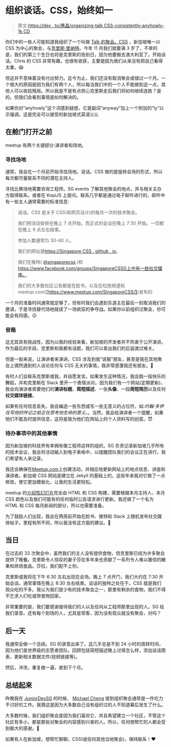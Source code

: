 # 组织谈话。CSS，始终如一

> 原文:[https://dev . to/惠晶/organizing-talk CSS-consistently-anyhowly-1k CD](https://dev.to/huijing/organising-talkcss-consistently-anyhowly-1kcd)

你们中的一些人可能知道我组织了一个叫做 [Talk 的聚会。CSS](https://singaporecss.github.io) ，新加坡唯一以 CSS 为中心的聚会，与[克里斯·里纳特](https://twitter.com/cliener)。今年 11 月我们就要满 3 岁了，不幸的是，我们的第三个生日也将是克里斯的告别日，因为他要搬去澳大利亚了。开始谈话。Chris 的 CSS 非常有趣，也很有收获，主要是因为我们从来没有把自己看得太重。😱

但这并不意味着没有付出努力。迄今为止，我们还没有取消聚会或错过一个月。一个很大的原因是因为我们有两个人，所以每当我们中的一个人不能做到这一点，其他人可以收拾残局。所以我是不是有点担心克里斯走后我们将如何继续连胜？是的。但我们会看到事情是如何解决的。

如果你对“anyhowly”这个词感到疑惑，它是副词“anyway”加上一个附加的“ly”以示强调。这是完全可以接受的新加坡式英语🇸🇬.

## [](#before-the-doors-open)在舱门打开之前

meetup 有两个关键部分:演讲者和场地。

### [](#scouting-for-a-venue)寻找场地

通常，我会在一个月前开始寻找场地。说话。CSS 做的是旋转会场的形式，所以每次都尽量联系不同的潜在主持人。

寻找比赛场地需要咨询工程师。SG events 了解其他聚会的地点，并与相关主办方取得联系。或者在 KopiJS 上提问。联系几乎都是通过电子邮件进行的，邮件中有一些主人通常需要的标准信息:

> 说话。CSS 是关于 CSS(和网页设计)的每月一次的技术聚会。
> 
> 我们把活动安排在晚上 7 点开始，而正式的会谈在晚上 7:30 开始。一切都在晚上 9 点左右结束。
> 
> 参加人数通常为 30-40 人。
> 
> 我们的网址是[https://Singapore CSS . github . io](https://singaporecss.github.io)。
> 
> 我们在推特( [@singaporecss](https://dev.to/singaporecss) )和 https://www.facebook.com/groups/SingaporeCSS()上也有一些社交媒体。
> 
> 我们的大多数社区公告都是在脸书，以及在松弛频道和 meetup.com(【https://www.meetup.com/SingaporeCSS/】)发布的

一个月的准备时间通常就足够了，但有时我们会遇到东道主在最后一刻取消我们的邀请，于是寻找替代场地就成了一场疯狂的争夺战。如果你以前组织过聚会，你可能会有同感。😌

### [](#speakers)音箱

这尤其具有挑战性，因为以我的经验来看，新加坡的开发者并不热衷于公开演讲。作为最后的手段，克里斯和我都有话题，我们可以拿出我们的后袋渡过难关。

但是一般来说，让演讲者来演讲。CSS 涉及到我“说服”朋友，甚至是我在其他聚会上偶然遇到的人谈论任何与 CSS 无关的事情。我非常感激我还有朋友。🤷

有时人们会联系克里斯或我，并自愿发言。如果发生这种情况，我会跳一段快乐的舞蹈，并和克里斯在 Slack 里开一个表情派对。因为我们有一个网站(定期更新)，我会向演讲者索要他们的**演讲标题**、**简短描述**、一张**头像**、一段**简短简历**以及任何**社交媒体链接**。

如果有任何信息丢失，我会编造一些东西或写一些无意义的占位符，如:*约翰·多伊在写他的传记之前正在思考他生命的意义。*。当然，我会给演讲者一个提醒，如果他们不能及时提供信息，这将是我为他们在网站上的个人资料写的创意。😈

### [](#other-things-on-the-todo-list)待办事项中的其他事情

因为新加坡的科技界有幸拥有像工程师这样的组织。SG 负责记录新加坡几乎所有的技术会议，我会将活动输入到电子表格中，以提醒团队我们的会议正在进行，我们希望有人来记录。

我还会确保在[Meetup.com](https://www.meetup.com/SingaporeCSS/)上创建活动，并相应地更新网站上的地点信息、讲座和演讲者。新加坡 CSS 网站是建立在 Jekyll 的基础上的，这些年来我对它做了一点修改，使它更加模板化，让我的生活更轻松。

meetup 的[介绍性幻灯片](https://singaporecss.github.io/slides)完全由 HTML 和 CSS 构建，需要根据本月主持人、本月 CSS 颜色以及我们可能有的任何临时公告请求进行更新。我还做了一个名为 HTML 和 CSS 每月新闻的部分，所以也需要准备。

为了鼓励人们出现，我会在两周前开始在脸书、推特和 Slack 上随机发布社交媒体帖子。里程有所不同，所以我没有这方面的建议。🐒

## [](#on-the-day)当日

在过去的 33 次聚会中，虽然我们的主人没有提供食物，但克里斯已经为许多聚会提供了晚餐。克里斯令人惊叹的妻子莎拉多年来也贡献了一系列令人难以置信的糖果和烘焙食品。莎拉，我们配不上你。

克里斯或我将在下午 6:30 左右出现在会场。晚上 7 点开门，我们大约在 7:30 开始会谈。通常事情在晚上 8:30 左右结束。谈话的独特之处在于。CSS 就是我们观众吃的不多。我认为我们是少有的技术聚会之一，那里有剩余的食物，我们不得不乞求人们吃或带食物回家。

非常重要的是，我们要感谢接待我们的人以及任何从工程师那里出现的人。SG 给我们录音。还有每个到场的人，尤其是常客，因为没有观众就没有聚会，对吗？

## [](#after-the-day)后一天

我通常会做一个总结。SG 的录音出来了。这几乎总是不到 24 小时的周转时间，因为他们是世界级的志愿者团队。回顾包括简短描述晚上过得怎么样，添加谈话图表，更新相关数据文件(视频链接等)。

然后，冲洗，重复做一遍，直到下个月。

## [](#wrap-up)总结起来

昨晚我在 [JuniorDevSG](https://juniordev.sg/) 的时候， [Michael Cheng](http://coderkungfu.com/) 提到组织聚会通常是一件吃力不讨好的工作。我猜这是因为大多数自己没有组织过的人不知道幕后发生了什么。

大多数时候，我们组织聚会是因为我们喜欢它，并且希望建立一个社区，不管这个社区有多小，都是那些对聚会的内容感到兴奋的人。所以，任何想帮忙的人都会受到极大的感谢。🙏

如果有人在新加坡，想帮忙聊聊。CSS(或任何其他当地聚会)，保持联系！❤️
